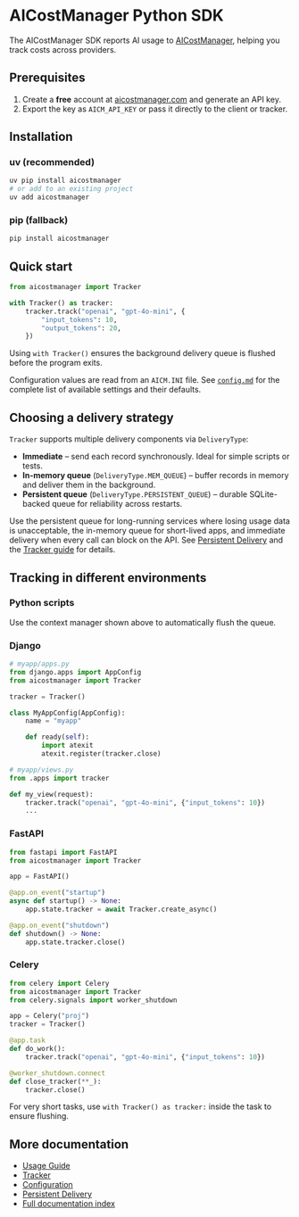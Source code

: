 # AICostManager Python SDK

The AICostManager SDK reports AI usage to [AICostManager](https://aicostmanager.com),
helping you track costs across providers.

## Prerequisites

1. Create a **free** account at [aicostmanager.com](https://aicostmanager.com) and
   generate an API key.
2. Export the key as `AICM_API_KEY` or pass it directly to the client or
   tracker.

## Installation

### uv (recommended)

```bash
uv pip install aicostmanager
# or add to an existing project
uv add aicostmanager
```

### pip (fallback)

```bash
pip install aicostmanager
```

## Quick start

```python
from aicostmanager import Tracker

with Tracker() as tracker:
    tracker.track("openai", "gpt-4o-mini", {
        "input_tokens": 10,
        "output_tokens": 20,
    })
```

Using `with Tracker()` ensures the background delivery queue is flushed before
the program exits.

Configuration values are read from an ``AICM.INI`` file.  See
[`config.md`](docs/config.md) for the complete list of available settings and
their defaults.

## Choosing a delivery strategy

`Tracker` supports multiple delivery components via `DeliveryType`:

- **Immediate** – send each record synchronously. Ideal for simple scripts or
  tests.
- **In-memory queue** (`DeliveryType.MEM_QUEUE`) – buffer records in memory and
  deliver them in the background.
- **Persistent queue** (`DeliveryType.PERSISTENT_QUEUE`) – durable SQLite-backed
  queue for reliability across restarts.

Use the persistent queue for long-running services where losing usage data is
unacceptable, the in-memory queue for short-lived apps, and immediate delivery
when every call can block on the API. See
[Persistent Delivery](docs/persistent_delivery.md) and the
[Tracker guide](docs/tracker.md#choosing-a-delivery-manager) for details.

## Tracking in different environments

### Python scripts

Use the context manager shown above to automatically flush the queue.

### Django

```python
# myapp/apps.py
from django.apps import AppConfig
from aicostmanager import Tracker

tracker = Tracker()

class MyAppConfig(AppConfig):
    name = "myapp"

    def ready(self):
        import atexit
        atexit.register(tracker.close)
```

```python
# myapp/views.py
from .apps import tracker

def my_view(request):
    tracker.track("openai", "gpt-4o-mini", {"input_tokens": 10})
    ...
```

### FastAPI

```python
from fastapi import FastAPI
from aicostmanager import Tracker

app = FastAPI()

@app.on_event("startup")
async def startup() -> None:
    app.state.tracker = await Tracker.create_async()

@app.on_event("shutdown")
def shutdown() -> None:
    app.state.tracker.close()
```

### Celery

```python
from celery import Celery
from aicostmanager import Tracker
from celery.signals import worker_shutdown

app = Celery("proj")
tracker = Tracker()

@app.task
def do_work():
    tracker.track("openai", "gpt-4o-mini", {"input_tokens": 10})

@worker_shutdown.connect
def close_tracker(**_):
    tracker.close()
```

For very short tasks, use `with Tracker() as tracker:` inside the task
to ensure flushing.

## More documentation

- [Usage Guide](docs/usage.md)
- [Tracker](docs/tracker.md)
- [Configuration](docs/config.md)
- [Persistent Delivery](docs/persistent_delivery.md)
- [Full documentation index](docs/index.md)

